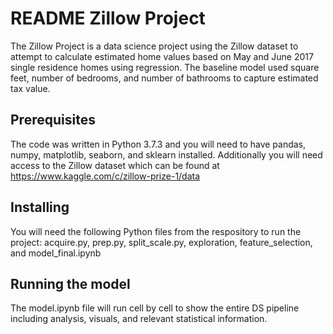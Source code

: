 # README Zillow Project

The Zillow Project is a data science project using the Zillow dataset to attempt to calculate estimated home values based on May and June 2017 single residence homes using regression. The baseline model used square feet, number of bedrooms, and number of bathrooms to capture estimated tax value.

## Prerequisites

The code was written in Python 3.7.3 and you will need to have pandas, numpy, matplotlib, seaborn, and sklearn installed. Additionally you will need access to the Zillow dataset which can be found at https://www.kaggle.com/c/zillow-prize-1/data

## Installing

You will need the following Python files from the respository to run the project: acquire.py, prep.py, split_scale.py, exploration, feature_selection, and model_final.ipynb

## Running the model

The model.ipynb file will run cell by cell to show the entire DS pipeline including analysis, visuals, and relevant statistical information.